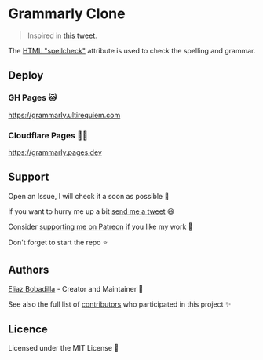 # Grammarly Clone

> Inspired in
> [this tweet](https://twitter.com/Prathkum/status/1404446175709872134).

The
[HTML "spellcheck"](https://developer.mozilla.org/en-US/docs/Web/HTML/Global_attributes/spellcheck)
attribute is used to check the spelling and grammar.

## Deploy

### GH Pages 🐱

https://grammarly.ultirequiem.com

### Cloudflare Pages 👷‍♀️

https://grammarly.pages.dev

## Support

Open an Issue, I will check it a soon as possible 👀

If you want to hurry me up a bit
[send me a tweet](https://twitter.com/UltiRequiem) 😆

Consider [supporting me on Patreon](https://patreon.com/UltiRequiem) if you like
my work 🙏

Don't forget to start the repo ⭐

## Authors

[Eliaz Bobadilla](https://ultirequiem.com) - Creator and Maintainer 💪

See also the full list of
[contributors](https://github.com/UltiRequiem/grammarly-clone/contributors) who
participated in this project ✨

## Licence

Licensed under the MIT License 📄
